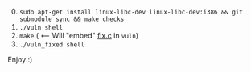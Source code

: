 0. `sudo apt-get install linux-libc-dev linux-libc-dev:i386 && git submodule sync && make checks`
1. `./vuln shell`
2. `make`  ( <-- Will "embed" [fix.c](fix.c) in `vuln`)
3. `./vuln_fixed shell`

Enjoy :)
